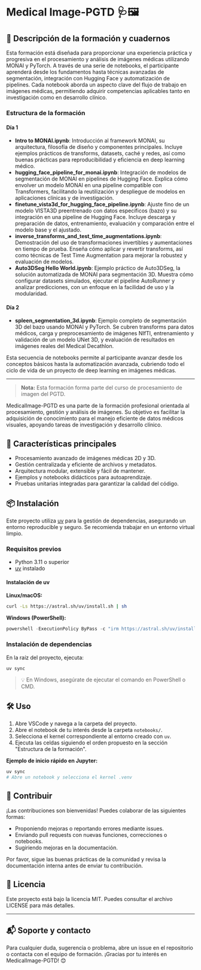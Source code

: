 # Medical Image-PGTD 🩺🖼️


## 📝 Descripción de la formación y cuadernos

Esta formación está diseñada para proporcionar una experiencia práctica y progresiva en el procesamiento y análisis de imágenes médicas utilizando MONAI y PyTorch. A través de una serie de notebooks, el participante aprenderá desde los fundamentos hasta técnicas avanzadas de segmentación, integración con Hugging Face y automatización de pipelines. Cada notebook aborda un aspecto clave del flujo de trabajo en imágenes médicas, permitiendo adquirir competencias aplicables tanto en investigación como en desarrollo clínico.

### Estructura de la formación

#### Día 1

- **Intro to MONAI.ipynb**: Introducción al framework MONAI, su arquitectura, filosofía de diseño y componentes principales. Incluye ejemplos prácticos de transforms, datasets, caché y redes, así como buenas prácticas para reproducibilidad y eficiencia en deep learning médico.
- **hugging_face_pipeline_for_monai.ipynb**: Integración de modelos de segmentación de MONAI en pipelines de Hugging Face. Explica cómo envolver un modelo MONAI en una pipeline compatible con Transformers, facilitando la reutilización y despliegue de modelos en aplicaciones clínicas y de investigación.
- **finetune_vista3d_for_hugging_face_pipeline.ipynb**: Ajuste fino de un modelo VISTA3D preentrenado con datos específicos (bazo) y su integración en una pipeline de Hugging Face. Incluye descarga y preparación de datos, entrenamiento, evaluación y comparación entre el modelo base y el ajustado.
- **inverse_transforms_and_test_time_augmentations.ipynb**: Demostración del uso de transformaciones invertibles y aumentaciones en tiempo de prueba. Enseña cómo aplicar y revertir transforms, así como técnicas de Test Time Augmentation para mejorar la robustez y evaluación de modelos.
- **Auto3DSeg Hello World.ipynb**: Ejemplo práctico de Auto3DSeg, la solución automatizada de MONAI para segmentación 3D. Muestra cómo configurar datasets simulados, ejecutar el pipeline AutoRunner y analizar predicciones, con un enfoque en la facilidad de uso y la modularidad.

#### Día 2

- **spleen_segmentation_3d.ipynb**: Ejemplo completo de segmentación 3D del bazo usando MONAI y PyTorch. Se cubren transforms para datos médicos, carga y preprocesamiento de imágenes NIfTI, entrenamiento y validación de un modelo UNet 3D, y evaluación de resultados en imágenes reales del Medical Decathlon.

Esta secuencia de notebooks permite al participante avanzar desde los conceptos básicos hasta la automatización avanzada, cubriendo todo el ciclo de vida de un proyecto de deep learning en imágenes médicas.

---

> **Nota:** Esta formación forma parte del curso de procesamiento de imagen del PGTD.

MedicalImage-PGTD es una parte de la formación profesional orientada al procesamiento, gestión y análisis de imágenes. Su objetivo es facilitar la adquisición de conocimiento para el manejo eficiente de datos médicos visuales, apoyando tareas de investigación y desarrollo clínico.

## 🚀 Características principales

- Procesamiento avanzado de imágenes médicas 2D y 3D.
- Gestión centralizada y eficiente de archivos y metadatos.
- Arquitectura modular, extensible y fácil de mantener.
- Ejemplos y notebooks didácticos para autoaprendizaje.
- Pruebas unitarias integradas para garantizar la calidad del código.

## 📦 Instalación

Este proyecto utiliza [uv](https://github.com/astral-sh/uv) para la gestión de dependencias, asegurando un entorno reproducible y seguro. Se recomienda trabajar en un entorno virtual limpio.

### Requisitos previos

- Python 3.11 o superior
- [uv](https://github.com/astral-sh/uv) instalado

#### Instalación de uv

**Linux/macOS:**
```sh
curl -Ls https://astral.sh/uv/install.sh | sh
```

**Windows (PowerShell):**
```powershell
powershell -ExecutionPolicy ByPass -c "irm https://astral.sh/uv/install.ps1 | iex"
```

### Instalación de dependencias

En la raíz del proyecto, ejecuta:

```sh
uv sync
```

> 💡 En Windows, asegúrate de ejecutar el comando en PowerShell o CMD.


## 🛠️ Uso

1. Abre VSCode y navega a la carpeta del proyecto.
2. Abre el notebook de tu interés desde la carpeta `notebooks/`.
3. Selecciona el kernel correspondiente al entorno creado con `uv`.
4. Ejecuta las celdas siguiendo el orden propuesto en la sección "Estructura de la formación".

**Ejemplo de inicio rápido en Jupyter:**

```sh
uv sync
# Abre un notebook y selecciona el kernel .venv
```


## 🤝 Contribuir

¡Las contribuciones son bienvenidas! Puedes colaborar de las siguientes formas:

- Proponiendo mejoras o reportando errores mediante issues.
- Enviando pull requests con nuevas funciones, correcciones o notebooks.
- Sugiriendo mejoras en la documentación.

Por favor, sigue las buenas prácticas de la comunidad y revisa la documentación interna antes de enviar tu contribución.

## 📄 Licencia

Este proyecto está bajo la licencia MIT. Puedes consultar el archivo LICENSE para más detalles.

---

## 📬 Soporte y contacto

Para cualquier duda, sugerencia o problema, abre un issue en el repositorio o contacta con el equipo de formación. ¡Gracias por tu interés en MedicalImage-PGTD! 😊
